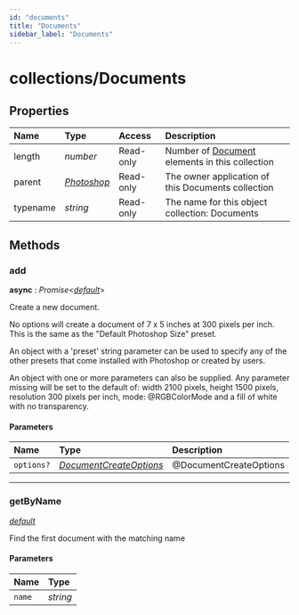 ```yaml
---
id: "documents"
title: "Documents"
sidebar_label: "Documents"
---
```


# collections/Documents

## Properties

| Name | Type | Access | Description |
| :------ | :------ | :------ | :------ |
| length | *number* | Read-only | Number of [Document](/ps_reference/modules/Document/) elements in this collection |
| parent | [*Photoshop*](/ps_reference/classes/Photoshop/) | Read-only | The owner application of this Documents collection |
| typename | *string* | Read-only | The name for this object collection: Documents |

## Methods

### add

**async** : *Promise*<[*default*](/ps_reference/classes/Document/)\>

Create a new document.

No options will create a document of 7 x 5 inches at 300 pixels per inch.
This is the same as the "Default Photoshop Size" preset.

An object with a 'preset' string parameter can be used to specify any of
the other presets that come installed with Photoshop or created by users.

An object with one or more parameters can also be supplied. Any parameter
missing will be set to the default of: width 2100 pixels, height 1500 pixels,
resolution 300 pixels per inch, mode: @RGBColorMode and a fill of white with
no transparency.

#### Parameters

| Name | Type | Description |
| :------ | :------ | :------ |
| `options?` | [*DocumentCreateOptions*](/ps_reference/objects/DocumentCreateOptions/) | @DocumentCreateOptions |

___

### getByName

[*default*](/ps_reference/classes/Document/)

Find the first document with the matching name

#### Parameters

| Name | Type |
| :------ | :------ |
| `name` | *string* |
